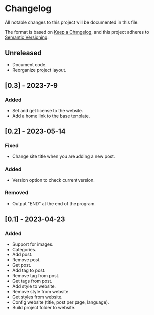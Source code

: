 # Changelog

All notable changes to this project will be documented in this file.

The format is based on [Keep a Changelog](https://keepachangelog.com/en/1.0.0/),
and this project adheres to [Semantic Versioning](https://semver.org/spec/v2.0.0.html).

## Unreleased

- Document code.
- Reorganize project layout.

## [0.3] - 2023-7-9

### Added

* Set and get license to the website.
* Add a home link to the base template.

## [0.2] - 2023-05-14

### Fixed

* Change site title when you are adding a new post.

### Added

* Version option to check current version.

### Removed

* Output "END" at the end of the program.

## [0.1] - 2023-04-23

### Added

- Support for images.
- Categories.
- Add post.
- Remove post.
- Get post.
- Add tag to post.
- Remove tag from post.
- Get tags from post.
- Add style to website.
- Remove style from website.
- Get styles from website.
- Config website (title, post per page, language).
- Build project folder to website.
